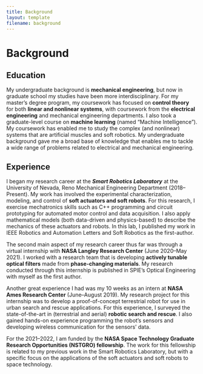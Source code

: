 ```yaml
---
title: Background
layout: template
filename: background
--- 
```


# Background

## Education
My undergraduate background is **mechanical engineering**, but now in graduate school my studies have been more interdisciplinary. For my master’s degree program, my coursework has focused on **control theory** for both **linear and nonlinear systems**, with coursework from the **electrical engineering** and mechanical engineering departments. I also took a graduate-level course on **machine learning** (named “Machine Intelligence”). My coursework has enabled me to study the complex (and nonlinear) systems that are artificial muscles and soft robotics. My undergraduate background gave me a broad base of knowledge that enables me to tackle a wide range of problems related to electrical and mechanical engineering.

## Experience
I began my research career at the ***Smart Robotics Laboratory*** at the University of Nevada, Reno Mechanical Engineering Department (2018–Present). My work has involved the experimental characterization, modeling, and control of **soft actuators and soft robots**. For this research, I exercise mechatronics skills such as C++ programming and circuit prototyping for automated motor control and data acquisition. I also apply mathematical models (both data-driven and physics-based) to describe the mechanics of these actuators and robots. In this lab, I published my work in IEEE Robotics and Automation Letters and Soft Robotics as the first-author.

The second main aspect of my research career thus far was through a virtual internship with **NASA Langley Research Center** (June 2020–May 2021). I worked with a research team that is developing **actively tunable optical filters** made from **phase-changing materials**. My research conducted through this internship is published in SPIE’s Optical Engineering with myself as the first author.

Another great experience I had was my 10 weeks as an intern at **NASA Ames Research Center** (June–August 2019). My research project for this internship was to develop a proof-of-concept terrestrial robot for use in urban search and rescue applications. For this experience, I surveyed the state-of-the-art in (terrestrial and aerial) **robotic search and rescue**. I also gained hands-on experience programming the robot’s sensors and developing wireless communication for the sensors’ data.

For the 2021–2022, I am funded by the **NASA Space Technology Graduate Research Opportunities (NSTGRO) fellowship**. The work for this fellowship is related to my previous work in the Smart Robotics Laboratory, but with a specific focus on the applications of the soft actuators and soft robots to space technology.